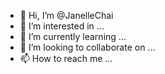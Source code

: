 - 👋 Hi, I’m @JanelleChai
- 👀 I’m interested in ...
- 🌱 I’m currently learning ...
- 💞️ I’m looking to collaborate on ...
- 📫 How to reach me ...

<!---
JanelleChai/JanelleChai is a ✨ special ✨ repository because its `README.md` (this file) appears on your GitHub profile.
You can click the Preview link to take a look at your changes.
--->
